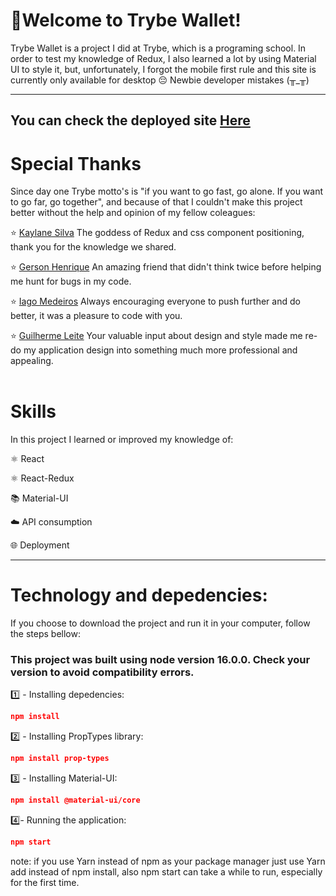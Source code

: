 
# 💸Welcome to Trybe Wallet!

Trybe Wallet is a project I did at Trybe, which is a programing school. In order to test my knowledge of Redux, I also learned a lot by using Material UI to style it, but, unfortunately, I forgot the mobile first rule and this site is currently only available for desktop 😔
Newbie developer mistakes (╥_╥)

---

## You can check the deployed site [Here](https://trybewallet-satanik.netlify.app/)


# Special Thanks

Since day one Trybe motto's is "if you want to go fast, go alone. If you want to go far, go together", and because of that I couldn't make this project better without the help and opinion of my fellow coleagues: 

⭐ [Kaylane Silva](https://github.com/KaylaneSilva) The goddess of Redux and css component positioning, thank you for the knowledge we shared.
<br>

⭐ [Gerson Henrique](https://github.com/gerson-henrique) An amazing friend that didn't think twice before helping me hunt for bugs in my code.
<br>

⭐ [Iago Medeiros](https://github.com/medeirosiago) Always encouraging everyone to push further and do better, it was a pleasure to code with you.
<br>

⭐ [Guilherme Leite](https://github.com/guilherme-leite) Your valuable input about design and style made me re-do my application design into something much more professional and appealing.
<br>
<br>

# Skills
In this project I learned or improved my knowledge of:

  ⚛️ React

  ⚛️ React-Redux

  📚 Material-UI

  ☁️ API consumption

  🌐 Deployment

---

# Technology and depedencies:

If you choose to download the project and run it in your computer, follow the steps bellow:
### This project was built using node version 16.0.0. Check your version to avoid compatibility errors.
1️⃣ - Installing depedencies:
```json
npm install
```
2️⃣ - Installing PropTypes library:
```json
npm install prop-types
```
3️⃣ - Installing Material-UI:
```json
npm install @material-ui/core
```
4️⃣- Running the application:
```json
npm start
```
note: if you use Yarn instead of npm as your package manager just use Yarn add instead of npm install, also npm start can take a while to run, especially for the first time.

